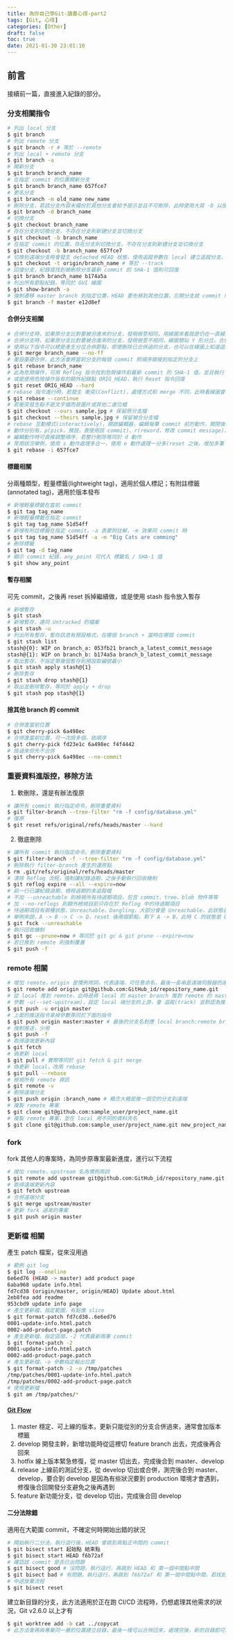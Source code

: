 ```yaml
---
title: 為你自己學Git-讀書心得-part2
tags: [Git, 心得]
categories: [Other]
draft: false
toc: true
date: 2021-01-30 23:01:10
---
```

## 前言
接續前一篇，直接進入紀錄的部分。

### 分支相關指令

```bash
# 列出 local 分支
$ git branch
# 列出 remote 分支
$ git branch -r # 等於 --remote
# 列出 local + remote 分支
$ git branch -a
# 開新分支
$ git branch branch_name
# 在指定 commit 的位置開新分支
$ git branch branch_name 657fce7
# 更名分支
$ git branch -m old_name new_name
# 刪除分支，若該分支內容未備份於其他分支會給予提示並且不可刪除，此時使用大寫 -D 以強制刪除
$ git branch -d branch_name
# 切換分支
$ git checkout branch_name
# 存在分支則切換分支，不存在分支則新建分支並切換分支
$ git checkout -b branch_name
# 在指定 commit 的位置，存在分支則切換分支，不存在分支則新建分支並切換分支
$ git checkout -b branch_name 657fce7
# 切換到遠端分支時會發生 detached HEAD 狀態，使用追蹤參數在 local 建立追蹤分支，即可解決
$ git checkout -t origin/branch_name # 等於 --track
# 回復分支，紀錄或找到被刪除分支最新 commit 的 SHA-1 值則可回復
$ git branch branch_name b174a5a
# 列出所有節點紀錄，等同於 GUI 線圖
$ git show-branch -a
# 強制遷移 master branch 到指定位置，HEAD 要先移到其他位置，忘開分支就 commit 時可能有用
$ git branch -f master e12d8ef
```

#### 合併分支相關

```bash
# 合併分支時，如果原分支比對要被合進來的分支，發現根莖相同，用線圖來看就是仍在一直線上，會啟用 快轉模式(Fast Forward)，效果看起來是只平移原分支
# 合併分支時，如果原分支比對要被合進來的分支，發現根莖不相同，線圖類似 Y 形分岔，合併時會產生新的 commit，作為合併紀錄點，若發生 衝突(Conflict) 也會一併解決
# 使用以下指令可以總是產生分岔合併節點，即使刪除已合併過的分支，也可以在線圖上知道這裡曾經合併過
$ git merge branch_name --no-ff
# 重設基礎合併，此方法會將當前分支的每個 commit 照順序嫁接到指定的分支上
$ git rebase branch_name
# 此為危險操作，可用 Reflog 指令找到危險操作前最新 commit 的 SHA-1 值，並且執行 Reset 指令回復
# 或是使用危險操作皆有的額外紀錄點 ORIG_HEAD，執行 Reset 指令回復
$ git reset ORIG_HEAD --hard
# rebase 指令進行時，若發生 衝突(Conflict)，處理方式和 merge 不同，此時看線圖會看到 HEAD 節點正卡出狀況的新移植節點上，此時將衝突解決，之後執行以下指令繼續 rebase
$ git rebase --continue
# 若衝突發生點不是文字檔而是圖片或其他二進位檔
$ git checkout --ours sample.jpg # 保留原分支檔
$ git checkout --theirs sample.jpg # 保留被合分支檔
# rebase 互動模式(interactively)，開啟編輯器，編輯每筆 commit 前的動作，關閉後再逐筆修改需要再編輯的 commit
# 動作分別有，p(pick，預設，表使用該 commit)、r(reword，修改 commit message)、e(edit，停在該節點進 amend 流程)、s(squash，粉碎 commit，合到前一個 commit)、f(fixup，效果同 s，但不保留 commit message)、d(drop，移除 commit)
# 編輯動作時可直接調整順序，若整行刪除等同於 d 動作
# 常用狀況舉例，使用 s 動作處理多合一，使用 e 動作處理一分多(reset 之後，增加多筆 commit)
$ git rebase -i 657fce7
```

#### 標籤相關
分兩種類型，輕量標籤(lightweight tag)，適用於個人標記；有附註標籤(annotated tag)，適用於版本發布

```bash
# 新增輕量標籤在當前 commit
$ git tag tag_name
# 新增輕量標籤在指定 commit
$ git tag tag_name 51d54ff
# 新增有附註標籤在指定 commit，-a 表要附註解，-m 效果同 commit 時
$ git tag tag_name 51d54ff -a -m "Big Cats are comming"
# 刪除標籤
$ git tag -d tag_name
# 顯示 commit 紀錄，any_point 可代入 標籤名 / SHA-1 值
$ git show any_point
```

#### 暫存相關
可先 commit，之後再 reset 拆掉繼續做，或是使用 stash 指令放入暫存

```bash
# 新增暫存
$ git stash
# 新增暫存，連同 Untracked 的檔案
$ git stash -u
# 列出所有暫存，暫存訊息有預設格式，在哪個 branch + 當時在哪個 commit
$ git stash list
stash@{0}: WIP on branch_a: 053fb21 branch_a_latest_commit_message
stash@{1}: WIP on branch_b: b174a5a branch_b_latest_commit_message
# 取出暫存，不指定第幾個暫存則預設取編號最小
$ git stash apply stash@{1}
# 刪除暫存
$ git stash drop stash@{1}
# 取出並刪除暫存，等同於 apply + drop
$ git stash pop stash@{1}
```

#### 撿其他 branch 的 commit

```bash
# 合併進當前位置
$ git cherry-pick 6a498ec
# 合併進當前位置，可一次撿多個，依順序
$ git cherry-pick fd23e1c 6a498ec f4f4442
# 撿過來但先不合併
$ git cherry-pick 6a498ec --no-commit
```

### 重要資料進版控，移除方法

1. 軟刪除，還是有辦法復原

```bash
# 讓所有 commit 執行指定命令，刪除重要資料
$ git filter-branch --tree-filter "rm -f config/database.yml"
# 復原
$ git reset refs/original/refs/heads/master --hard
```

2. 徹底刪除

```bash
# 讓所有 commit 執行指定命令，刪除重要資料
$ git filter-branch -f --tree-filter "rm -f config/database.yml"
# 刪除執行 filter-branch 產生的還原點
$ rm .git/refs/original/refs/heads/master
# 清除 Reflog 流程，強制讓紀錄過期，之後手動執行回收機制
$ git reflog expire --all --expire=now
# 前一行已讓紀錄過期，檢視過期的未追蹤檔
# 不加 --unreachable 則檢視所有待過期項目，包含 commit、tree、blob 物件等等
# 加 --no-reflogs 則額外檢視目前只存在於 Reflog 中的待過期項目
# 待過期項目有兩種狀態，Unreachable、Dangling，大部分會是 Unreachable，此狀態表示該項目在當前保留節點的周圍；Dangling 則表示完全與當前節點無關項目
# 舉例來說，A -> B -> C -> D，reset 後兩個節點，剩下 A -> B，此時 C 的狀態是 Unreachable，D 則是 Dangling
$ git fsck --unreachable
# 執行回收機制
$ git gc --prune=now # 等同於 git gc & git prune --expire=now
# 若已推到 remote 則強制覆蓋
$ git push -f
```

### remote 相關

```bash
# 增加 remote，origin 是慣例用詞，代表遠端，可任意命名，最後一長串是遠端伺服器的連線位置
$ git remote add origin git@github.com:GitHub_id/repository_name.git
# 從 local 推到 remote，此時是將 local 的 master branch 推到 remote 的 master branch
# 參數 -u(--set-upstream)，設定 local 端分支的上游，會 追蹤(track) 並默認為推送目標，設定一次之後，下次推送只要 git push，每個分支只有一個上游
$ git push -u origin master
# 上面的推送指令拿掉參數等同於下面的指令
$ git push origin master:master # 最後的分支名對應 local branch:remote branch，可以讓 remote 用不同名字
# 強制推送，少用
$ git push -f
# 取得遠端更新內容
$ git fetch
# 偽更新 local
$ git pull # 實際等同於 git fetch & git merge
# 偽更新 local，改用 rebase
$ git pull --rebase
# 檢視所有 remote 資訊
$ git remote -v
# 刪除遠端分支
$ git push origin :branch_name # 概念大概是推一個空的分支到遠端
# 複製 remote 專案
$ git clone git@github.com:sample_user/project_name.git
# 複製 remote 專案，並在 local 用不同的資料夾名
$ git clone git@github.com:sample_user/project_name.git new_project_name
```

### fork
fork 其他人的專案時，為同步原專案最新進度，進行以下流程

```bash
# 增加 remote，upstream 名為慣例用詞
$ git remote add upstream git@github.com:GitHub_id/repository_name.git
# 取得遠端更新內容
$ git fetch upstream
# 合併遠端分支
$ git merge upstream/master
# 更新 fork 過來的專案
$ git push origin master
```

### 更新檔 相關
產生 patch 檔案，從來沒用過

```bash
# 範例 git log
$ git log --oneline
6e6ed76 (HEAD -> master) add product page
6aba968 update info.html
fd7cd38 (origin/master, origin/HEAD) Update about.html
2eb8fea add readme
953cbd9 update info page
# 產生更新檔，指定範圍，有點像 slice
$ git format-patch fd7cd38..6e6ed76
0001-update-info.html.patch
0002-add-product-page.patch
# 產生更新檔，指定區間，-2 代表最新兩筆 commit
$ git format-patch -2
0001-update-info.html.patch
0002-add-product-page.patch
# 產生更新檔，-o 參數指定輸出位置
$ git format-patch -2 -o /tmp/patches
/tmp/patches/0001-update-info.html.patch
/tmp/patches/0002-add-product-page.patch
# 使用更新檔
$ git am /tmp/patches/*
```

#### [Git Flow](https://nvie.com/posts/a-successful-git-branching-model/ "原文最早於 2010 年提出")

1. master
   穩定、可上線的版本，更新只能從別的分支合併過來，通常會加版本標籤
2. develop
   開發主幹，新增功能時從這裡切 feature branch 出去，完成後再合回來
3. hotfix
   線上版本緊急修復，從 master 切出去，完成後合到 master、develop
4. release
   上線前的測試分支，從 develop 切出或合併，測完後合到 master、develop，要合到 develop 是因為有些狀況要到 production 環境才會遇到，修復後合回開發分支避免之後再遇到
5. feature
   新功能分支，從 develop 切出，完成後合回 develop

#### 二分法除錯
適用在大範圍 commit，不確定何時開始出錯的狀況

```bash
# 開始執行二分法，執行這行後，HEAD 會跳到兩點正中間的 commit
$ git bisect start 起始點 結束點
$ git bisect start HEAD f6b72af
# 確認該 commit 是否已出問題
$ git bisect good # 沒問題，執行這行，再跳到 HEAD 和 第一個中間點中間
$ git bisect bad # 有問題，執行這行，再跳到 f6b72af 和 第一個中間點中間，若找到出問題的 commit 就結束流程
# 中途放棄流程
$ git bisect reset
```

建立新目錄的分支，此方法適用於正在跑 CI/CD 流程時，仍想處理其他需求的狀況，Git v2.6.0 以上才有

```bash
$ git worktree add -b cat ../copycat
# 此方法會再與專案同一層的位置建立目錄，最後一樣可以合併回來，處理完後，新的目錄即可刪除
```
